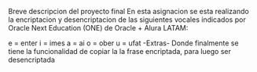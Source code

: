  Breve descripcion del proyecto final
En esta asignacion se esta realizando la encriptacion y desencriptacion de las siguientes vocales indicados por Oracle Next Education (ONE) de Oracle + Alura LATAM:

e = enter
i = imes
a = ai
o = ober
u = ufat
 -Extras-
Donde finalmente se tiene la funcionalidad de copiar la la frase encriptada, para luego ser desencriptada


